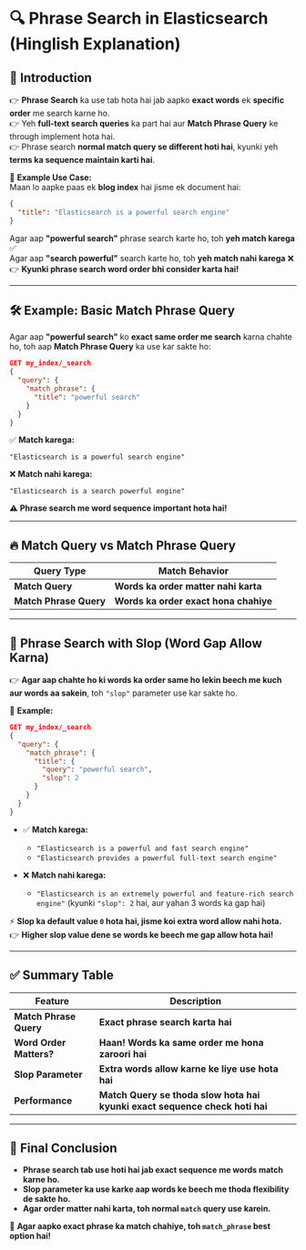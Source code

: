 # 🔍 **Phrase Search in Elasticsearch (Hinglish Explanation)**

## 📌 **Introduction**

👉 **Phrase Search** ka use tab hota hai jab aapko **exact words** ek **specific order** me search karne ho.  
👉 Yeh **full-text search queries** ka part hai aur **Match Phrase Query** ke through implement hota hai.  
👉 Phrase search **normal match query se different hoti hai**, kyunki yeh **terms ka sequence maintain karti hai**.

🚀 **Example Use Case:**  
Maan lo aapke paas ek **blog index** hai jisme ek document hai:

```json
{
  "title": "Elasticsearch is a powerful search engine"
}
```

Agar aap **"powerful search"** phrase search karte ho, toh **yeh match karega** ✅  
Agar aap **"search powerful"** search karte ho, toh **yeh match nahi karega** ❌  
👉 **Kyunki phrase search word order bhi consider karta hai!**

---

## 🛠 **Example: Basic Match Phrase Query**

Agar aap **"powerful search"** ko **exact same order me search** karna chahte ho, toh aap **Match Phrase Query** ka use kar sakte ho:

```json
GET my_index/_search
{
  "query": {
    "match_phrase": {
      "title": "powerful search"
    }
  }
}
```

✅ **Match karega:**

`"Elasticsearch is a powerful search engine"`

❌ **Match nahi karega:**

`"Elasticsearch is a search powerful engine"`

⚠️ **Phrase search me word sequence important hota hai!**

---

## 🔥 **Match Query vs Match Phrase Query**

| **Query Type**         | **Match Behavior**                    |
| ---------------------- | ------------------------------------- |
| **Match Query**        | **Words ka order matter nahi karta**  |
| **Match Phrase Query** | **Words ka order exact hona chahiye** |

---

## 🎯 **Phrase Search with Slop (Word Gap Allow Karna)**

👉 **Agar aap chahte ho ki words ka order same ho lekin beech me kuch aur words aa sakein**, toh `"slop"` parameter use kar sakte ho.

🚀 **Example:**

```json
GET my_index/_search
{
  "query": {
    "match_phrase": {
      "title": {
        "query": "powerful search",
        "slop": 2
      }
    }
  }
}
```

- ✅ **Match karega:**

  - `"Elasticsearch is a powerful and fast search engine"`
  - `"Elasticsearch provides a powerful full-text search engine"`

- ❌ **Match nahi karega:**
  - `"Elasticsearch is an extremely powerful and feature-rich search engine"` (kyunki `"slop": 2` hai, aur yahan 3 words ka gap hai)

⚡ **Slop ka default value `0` hota hai, jisme koi extra word allow nahi hota.**  
👉 **Higher slop value dene se words ke beech me gap allow hota hai!**

---

## ✅ **Summary Table**

| **Feature**             | **Description**                                                             |
| ----------------------- | --------------------------------------------------------------------------- |
| **Match Phrase Query**  | **Exact phrase search karta hai**                                           |
| **Word Order Matters?** | **Haan! Words ka same order me hona zaroori hai**                           |
| **Slop Parameter**      | **Extra words allow karne ke liye use hota hai**                            |
| **Performance**         | **Match Query se thoda slow hota hai kyunki exact sequence check hoti hai** |

---

## 🎯 **Final Conclusion**

- **Phrase search tab use hoti hai jab exact sequence me words match karne ho.**
- **Slop parameter ka use karke aap words ke beech me thoda flexibility de sakte ho.**
- **Agar order matter nahi karta, toh normal `match` query use karein.**

🚀 **Agar aapko exact phrase ka match chahiye, toh `match_phrase` best option hai!**
